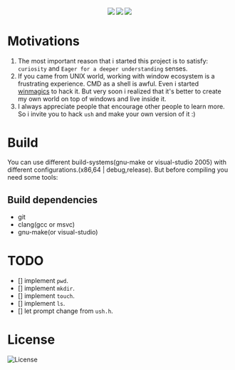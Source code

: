 <h4 align="center">
    <img src="https://img.shields.io/github/languages/top/LinArcX/ush.svg"/>  <img src="https://img.shields.io/github/repo-size/LinArcX/ush.svg"/>  <img src="https://img.shields.io/github/tag/LinArcX/ush.svg?colorB=green"/>
</h4>

# Motivations
1. The most important reason that i started this project is to satisfy: `curiosity` and `Eager for a deeper understanding` senses.
2. If you came from UNIX world, working with window ecosystem is a frustrating experience. CMD as a shell is awful. Even i started [winmagics](https://github.com/LinArcX/winmagics) to hack it.
	But very soon i realized that it's better to create my own world on top of windows and live inside it.
3. I always appreciate people that encourage other people to learn more. So i invite you to hack `ush` and make your own version of it :)

# Build
You can use different build-systems(gnu-make or visual-studio 2005) with different configurations.(x86,64 | debug,release).
But before compiling you need some tools:

## Build dependencies
- git
- clang(gcc or msvc)
- gnu-make(or visual-studio)

# TODO
- [] implement `pwd`.
- [] implement `mkdir`.
- [] implement `touch`.
- [] implement `ls`.
- [] let prompt change from `ush.h`.

# License
![License](https://img.shields.io/github/license/LinArcX/ush.svg)
